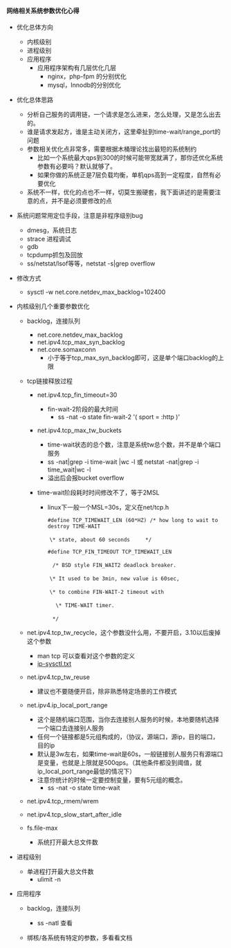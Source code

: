 #### 网络相关系统参数优化心得

- 优化总体方向
  - 内核级别
  - 进程级别
  - 应用程序
    - 应用程序架构有几层优化几层
      - nginx，php-fpm 的分别优化
      - mysql，Innodb的分别优化
- 优化总体思路
  - 分析自己服务的调用链，一个请求是怎么进来，怎么处理，又是怎么出去的。
  - 谁是请求发起方，谁是主动关闭方，这里牵扯到time-wait/range_port的问题
  - 参数相关优化点非常多，需要根据木桶理论找出最短的系统制约
    - 比如一个系统最大qps到300的时候可能带宽就满了，那你还优化系统参数有必要吗？默认就够了。
    - 如果你做的系统正是7层负载均衡，单机qps高到一定程度，自然有必要优化
  - 系统不一样，优化的点也不一样，切莫生搬硬套，我下面讲述的是需要注意的点，并不是必须要修改的点
- 系统问题常用定位手段，注意是非程序级别bug
  - dmesg，系统日志
  - strace 进程调试
  - gdb
  - tcpdump抓包及回放
  - ss/netstat/lsof等等，netstat -s|grep overflow
- 修改方式
  - sysctl -w net.core.netdev_max_backlog=102400 

- 内核级别几个重要参数优化

  - backlog，连接队列

    - net.core.netdev_max_backlog
    - net.ipv4.tcp_max_syn_backlog
    - net.core.somaxconn
      - 小于等于tcp_max_syn_backlog即可，这是单个端口backlog的上限

  - tcp链接释放过程

    - net.ipv4.tcp_fin_timeout=30

      - fin-wait-2阶段的最大时间
        - ss -nat -o state fin-wait-2 '( sport = :http )'

    - net.ipv4.tcp_max_tw_buckets

      - time-wait状态的总个数，注意是系统tw总个数，并不是单个端口服务
      - ss -nat|grep -i time-wait |wc -l  或 netstat -nat|grep -i time_wait|wc -l
      - 溢出后会报bucket overflow

    - time-wait阶段耗时时间修改不了，等于2MSL

      - linux下一般一个MSL=30s，定义在net/tcp.h

        `#define TCP_TIMEWAIT_LEN (60*HZ) /* how long to wait to destroy TIME-WAIT`

        ​                               `\* state, about 60 seconds     */`

        `#define TCP_FIN_TIMEOUT TCP_TIMEWAIT_LEN`

        ​                                ` /* BSD style FIN_WAIT2 deadlock breaker.`

        ​                                  `\* It used to be 3min, new value is 60sec,`

        ​                                  `\* to combine FIN-WAIT-2 timeout with`

        ​                                `  \* TIME-WAIT timer.`

        ​                                 ` */`

  - net.ipv4.tcp_tw_recycle，这个参数没什么用，不要开启，3.10以后废掉这个参数

    - man tcp 可以查看对这个参数的定义
    - [ip-sysctl.txt](https://www.kernel.org/doc/Documentation/networking/ip-sysctl.txt)

  - net.ipv4.tcp_tw_reuse

    - 建议也不要随便开启，除非熟悉特定场景的工作模式

  - net.ipv4.ip_local_port_range

    - 这个是随机端口范围，当你去连接别人服务的时候，本地要随机选择一个端口去连接别人服务
    - 任何一个链接都是5元组构成的，（协议，源端口，源ip，目的端口，目的ip
    - 默认是3w左右，如果time-wait是60s，一般链接别人服务只有源端口是变量，也就是上限就是500qps。（其他条件都没到阈值，就ip_local_port_range最低的情况下）
    - 注意你统计的时候一定要控制变量，要有5元组的概念。
      -  ss -nat -o state time-wait 

  - net.ipv4.tcp_rmem/wrem
  - net.ipv4.tcp_slow_start_after_idle
  - fs.file-max 
    - 系统打开最大总文件数

- 进程级别

  - 单进程打开最大总文件数
    - ulimit -n

- 应用程序

  - backlog，连接队列
    - ss -natl 查看

  - 绑核/各系统有特定的参数，多看看文档